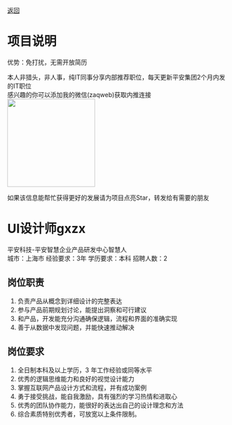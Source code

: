 [返回](../../)

# 项目说明

优势：免打扰，无需开放简历

本人非猎头，非人事，纯IT同事分享内部推荐职位，每天更新平安集团2个月内发的IT职位  
感兴趣的你可以添加我的微信(zaqweb)获取内推连接  
<img src="https://github.com/zaqweb/PA-IT-JOBS/blob/master/WechatICode.jpeg"  height="200" width="200">

如果该信息能帮忙获得更好的发展请为项目点亮Star，转发给有需要的朋友

# UI设计师gxzx
平安科技-平安智慧企业产品研发中心智慧人  
城市：上海市 经验要求：3年 学历要求：本科  招聘人数：2

## 岗位职责
1. 负责产品从概念到详细设计的完整表达
2. 参与产品前期规划讨论，能提出洞察和可行建议
3. 和产品，开发能充分沟通确保逻辑，流程和界面的准确实现
4. 善于从数据中发现问题，并能快速推动解决

## 岗位要求
1. 全日制本科及以上学历，3 年工作经验或同等水平
2. 优秀的逻辑思维能力和良好的视觉设计能力
3. 掌握互联网产品设计方式和流程，并有成功案例
4. 勇于接受挑战，能自我激励，具有强烈的学习热情和进取心
5. 优秀的团队协作能力，能很好的表达出自己的设计理念和方法
6. 综合素质特别优秀者，可放宽以上条件限制。




